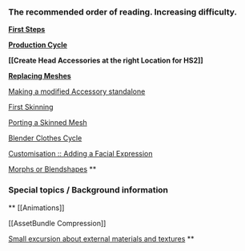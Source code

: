 ### The recommended order of reading. Increasing difficulty.

**[First Steps](https://github.com/enimaroah-cubic/Sb3UGS/wiki/First-Steps)**

**[Production Cycle](https://github.com/enimaroah-cubic/Sb3UGS/wiki/Production-Cycle)**

**[[Create Head Accessories at the right Location for HS2]]**

**[Replacing Meshes](https://github.com/enimaroah-cubic/Sb3UGS/wiki/Replacing-Meshes)**

[Making a modified Accessory standalone](https://github.com/enimaroah-cubic/Sb3UGS/wiki/Making-a-modified-Accessory-standalone)

[First Skinning](https://github.com/enimaroah-cubic/Sb3UGS/wiki/First-Skinning)

[Porting a Skinned Mesh](https://github.com/enimaroah-cubic/Sb3UGS/wiki/Porting-a-Skinned-Mesh)

[Blender Clothes Cycle](https://github.com/enimaroah-cubic/Sb3UGS/wiki/Blender-Clothes-Cycle)

[Customisation :: Adding a Facial Expression](https://github.com/enimaroah-cubic/Sb3UGS/wiki/Customisation-::--Adding-a-Facial-Expression)

[Morphs or Blendshapes](https://github.com/enimaroah-cubic/Sb3UGS/wiki/Morphs-or-Blendshapes)
**
### Special topics / Background information
**
[[Animations]]

[[AssetBundle Compression]]

[Small excursion about external materials and textures](https://github.com/enimaroah-cubic/Sb3UGS/wiki/Small-excursion-about-external-materials-and-textures)
**